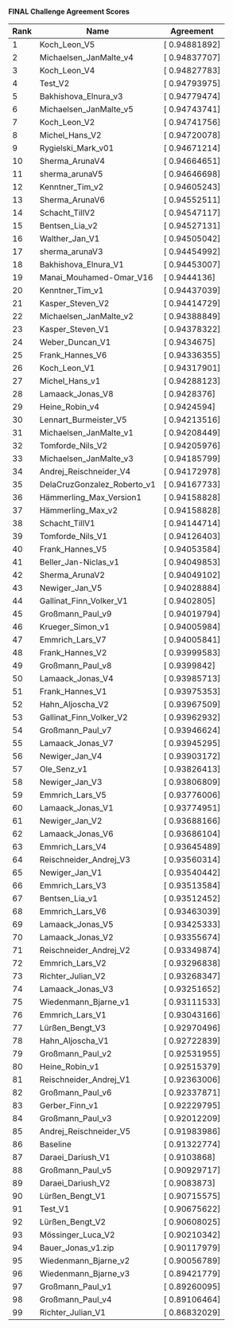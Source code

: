 **FINAL Challenge Agreement Scores**



|Rank|Name|Agreement|
|----|-----|---|
|1|Koch_Leon_V5|[ 0.94881892]|
|2|Michaelsen_JanMalte_v4|[ 0.94837707]|
|3|Koch_Leon_V4|[ 0.94827783]|
|4|Test_V2|[ 0.94793975]|
|5|Bakhishova_Elnura_v3|[ 0.94779474]|
|6|Michaelsen_JanMalte_v5|[ 0.94743741]|
|7|Koch_Leon_V2|[ 0.94741756]|
|8|Michel_Hans_V2|[ 0.94720078]|
|9|Rygielski_Mark_v01|[ 0.94671214]|
|10|Sherma_ArunaV4|[ 0.94664651]|
|11|sherma_arunaV5|[ 0.94646698]|
|12|Kenntner_Tim_v2|[ 0.94605243]|
|13|Sherma_ArunaV6|[ 0.94552511]|
|14|Schacht_TillV2|[ 0.94547117]|
|15|Bentsen_Lia_v2|[ 0.94527131]|
|16|Walther_Jan_V1|[ 0.94505042]|
|17|sherma_arunaV3|[ 0.94454992]|
|18|Bakhishova_Elnura_V1|[ 0.94453007]|
|19|Manai_Mouhamed-Omar_V16|[ 0.9444136]|
|20|Kenntner_Tim_v1|[ 0.94437039]|
|21|Kasper_Steven_V2|[ 0.94414729]|
|22|Michaelsen_JanMalte_v2|[ 0.94388849]|
|23|Kasper_Steven_V1|[ 0.94378322]|
|24|Weber_Duncan_V1|[ 0.9434675]|
|25|Frank_Hannes_V6|[ 0.94336355]|
|26|Koch_Leon_V1|[ 0.94317901]|
|27|Michel_Hans_v1|[ 0.94288123]|
|28|Lamaack_Jonas_V8|[ 0.9428376]|
|29|Heine_Robin_v4|[ 0.9424594]|
|30|Lennart_Burmeister_V5|[ 0.94213516]|
|31|Michaelsen_JanMalte_v1|[ 0.94208449]|
|32|Tomforde_Nils_V2|[ 0.94205976]|
|33|Michaelsen_JanMalte_v3|[ 0.94185799]|
|34|Andrej_Reischneider_V4|[ 0.94172978]|
|35|DelaCruzGonzalez_Roberto_v1|[ 0.94167733]|
|36|Hämmerling_Max_Version1|[ 0.94158828]|
|37|Hämmerling_Max_v2|[ 0.94158828]|
|38|Schacht_TillV1|[ 0.94144714]|
|39|Tomforde_Nils_V1|[ 0.94126403]|
|40|Frank_Hannes_V5|[ 0.94053584]|
|41|Beller_Jan-Niclas_v1|[ 0.94049853]|
|42|Sherma_ArunaV2|[ 0.94049102]|
|43|Newiger_Jan_V5|[ 0.94028884]|
|44|Gallinat_Finn_Volker_V1|[ 0.9402805]|
|45|Großmann_Paul_v9|[ 0.94019794]|
|46|Krueger_Simon_v1|[ 0.94005984]|
|47|Emmrich_Lars_V7|[ 0.94005841]|
|48|Frank_Hannes_V2|[ 0.93999583]|
|49|Großmann_Paul_v8|[ 0.9399842]|
|50|Lamaack_Jonas_V4|[ 0.93985713]|
|51|Frank_Hannes_V1|[ 0.93975353]|
|52|Hahn_Aljoscha_V2|[ 0.93967509]|
|53|Gallinat_Finn_Volker_V2|[ 0.93962932]|
|54|Großmann_Paul_v7|[ 0.93946624]|
|55|Lamaack_Jonas_V7|[ 0.93945295]|
|56|Newiger_Jan_V4|[ 0.93903172]|
|57|Ole_Senz_v1|[ 0.93826413]|
|58|Newiger_Jan_V3|[ 0.93806809]|
|59|Emmrich_Lars_V5|[ 0.93776006]|
|60|Lamaack_Jonas_V1|[ 0.93774951]|
|61|Newiger_Jan_V2|[ 0.93688166]|
|62|Lamaack_Jonas_V6|[ 0.93686104]|
|63|Emmrich_Lars_V4|[ 0.93645489]|
|64|Reischneider_Andrej_V3|[ 0.93560314]|
|65|Newiger_Jan_V1|[ 0.93540442]|
|66|Emmrich_Lars_V3|[ 0.93513584]|
|67|Bentsen_Lia_v1|[ 0.93512452]|
|68|Emmrich_Lars_V6|[ 0.93463039]|
|69|Lamaack_Jonas_V5|[ 0.93425333]|
|70|Lamaack_Jonas_V2|[ 0.93355674]|
|71|Reischneider_Andrej_V2|[ 0.93349874]|
|72|Emmrich_Lars_V2|[ 0.93296838]|
|73|Richter_Julian_V2|[ 0.93268347]|
|74|Lamaack_Jonas_V3|[ 0.93251652]|
|75|Wiedenmann_Bjarne_v1|[ 0.93111533]|
|76|Emmrich_Lars_V1|[ 0.93043166]|
|77|Lürßen_Bengt_V3|[ 0.92970496]|
|78|Hahn_Aljoscha_V1|[ 0.92722839]|
|79|Großmann_Paul_v2|[ 0.92531955]|
|80|Heine_Robin_v1|[ 0.92515379]|
|81|Reischneider_Andrej_V1|[ 0.92363006]|
|82|Großmann_Paul_v6|[ 0.92337871]|
|83|Gerber_Finn_v1|[ 0.92229795]|
|84|Großmann_Paul_v3|[ 0.92012209]|
|85|Andrej_Reischneider_V5|[ 0.91983986]|
|86|Baseline|[ 0.91322774]|
|87|Daraei_Dariush_V1|[ 0.9103868]|
|88|Großmann_Paul_v5|[ 0.90929717]|
|89|Daraei_Dariush_V2|[ 0.9083873]|
|90|Lürßen_Bengt_V1|[ 0.90715575]|
|91|Test_V1|[ 0.90675622]|
|92|Lürßen_Bengt_V2|[ 0.90608025]|
|93|Mössinger_Luca_V2|[ 0.90210342]|
|94|Bauer_Jonas_v1.zip|[ 0.90117979]|
|95|Wiedenmann_Bjarne_v2|[ 0.90056789]|
|96|Wiedenmann_Bjarne_v3|[ 0.89421779]|
|97|Großmann_Paul_v1|[ 0.89260095]|
|98|Großmann_Paul_v4|[ 0.89106464]|
|99|Richter_Julian_V1|[ 0.86832029]|
